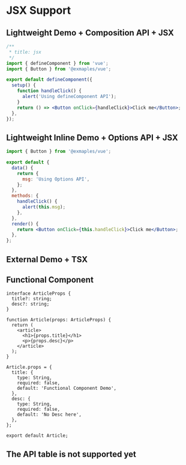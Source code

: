 # JSX Support

## Lightweight Demo + Composition API + JSX

```jsx
/**
 * title: jsx
 */
import { defineComponent } from 'vue';
import { Button } from '@exmaples/vue';

export default defineComponent({
  setup() {
    function handleClick() {
      alert('Using defineComponent API');
    }
    return () => <Button onClick={handleClick}>Click me</Button>;
  },
});
```

## Lightweight Inline Demo + Options API + JSX

```jsx | inline
import { Button } from '@exmaples/vue';

export default {
  data() {
    return {
      msg: 'Using Options API',
    };
  },
  methods: {
    handleClick() {
      alert(this.msg);
    },
  },
  render() {
    return <Button onClick={this.handleClick}>Click me</Button>;
  },
};
```

## External Demo + TSX

<code src="./demos/Demo.tsx"></code>

## Functional Component

```tsx
interface ArticleProps {
  title?: string;
  desc?: string;
}

function Article(props: ArticleProps) {
  return (
    <article>
      <h1>{props.title}</h1>
      <p>{props.desc}</p>
    </article>
  );
}

Article.props = {
  title: {
    type: String,
    required: false,
    default: 'Functional Component Demo',
  },
  desc: {
    type: String,
    required: false,
    default: 'No Desc here',
  },
};

export default Article;
```

## The API table is not supported yet

<API id="Button"></API>
